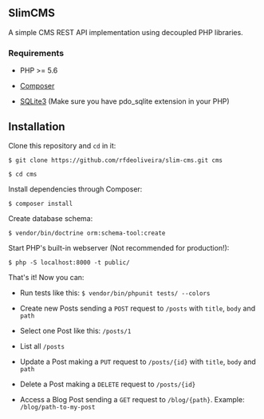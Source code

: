 ## SlimCMS

A simple CMS REST API implementation using decoupled PHP libraries.


### Requirements

* PHP >= 5.6

* [Composer](https://getcomposer.org/download/)

* [SQLite3](https://www.sqlite.org/download.html)  (Make sure you have pdo_sqlite extension in your PHP)


## Installation

Clone this repository and `cd` in it: 

`$ git clone https://github.com/rfdeoliveira/slim-cms.git cms`

`$ cd cms`

Install dependencies through Composer:

`$ composer install`

Create database schema:

`$ vendor/bin/doctrine orm:schema-tool:create`

Start PHP's built-in webserver (Not recommended for production!):

`$ php -S localhost:8000 -t public/`

That's it! Now you can:
 
* Run tests like this: `$ vendor/bin/phpunit tests/ --colors`

* Create new Posts sending a `POST` request to `/posts` with `title`, `body` and `path`

* Select one Post like this: `/posts/1`

* List all `/posts`

* Update a Post making a `PUT` request to `/posts/{id}` with `title`, `body` and `path`

* Delete a Post making a `DELETE` request to `/posts/{id}`

* Access a Blog Post sending a `GET` request to `/blog/{path}`. Example: `/blog/path-to-my-post`
